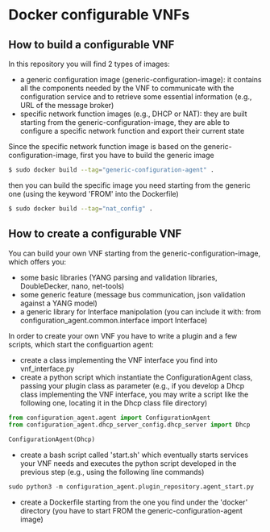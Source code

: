 # Docker configurable VNFs

## How to build a configurable VNF

In this repository you will find 2 types of images:
* a generic configuration image (generic-configuration-image): it contains all the components needed by the VNF to communicate with the configuration service 
and to retrieve some essential information (e.g., URL of the message broker)
* specific network function images (e.g., DHCP or NAT): they are built starting from the generic-configuration-image, they are able to 
configure a specific network function and export their current state

Since the specific network function image is based on the generic-configuration-image, first you have to build the generic image
```sh
$ sudo docker build --tag="generic-configuration-agent" .
```
then you can build the specific image you need starting from the generic one (using the keyword 'FROM' into the Dockerfile)
```sh
$ sudo docker build --tag="nat_config" .
```
## How to create a configurable VNF
You can build your own VNF starting from the generic-configuration-image, which offers you:
* some basic libraries (YANG parsing and validation libraries, DoubleDecker, nano, net-tools)
* some generic feature (message bus communication, json validation against a YANG model)
* a generic library for Interface manipolation (you can include it with: from configuration_agent.common.interface import Interface)

In order to create your own VNF you have to write a plugin and a few scripts, which start the configuartion agent:
* create a class implementing the VNF interface you find into vnf_interface.py
* create a python script which instantiate the ConfigurationAgent class, passing your plugin class as parameter (e.g., if you develop a Dhcp class implementing the VNF interface, you may write a script like the following one, locating it in the Dhcp class file directory)
```python
from configuration_agent.agent import ConfigurationAgent
from configuration_agent.dhcp_server_config.dhcp_server import Dhcp

ConfigurationAgent(Dhcp)
```
* create a bash script called 'start.sh' which eventually starts services your VNF needs and executes the python script developed in the previous step (e.g., using the following line commands)
```python
sudo python3 -m configuration_agent.plugin_repository.agent_start.py
```
* create a Dockerfile starting from the one you find under the 'docker' directory (you have to start FROM the generic-configuration-agent image)
